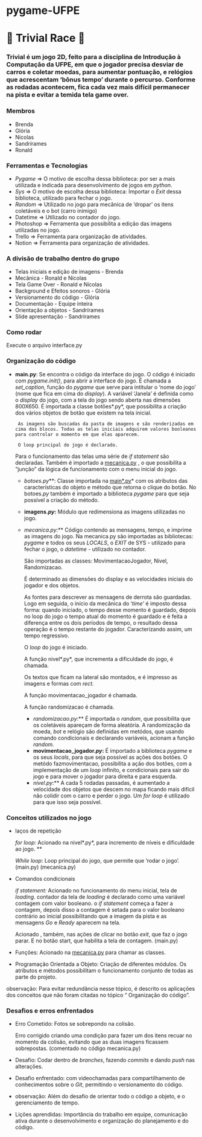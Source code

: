# pygame-UFPE
# **🚗 Trivial Race 🚗**

### **Trivial é um jogo 2D, feito para a disciplina de Introdução à Computação da UFPE, em que o jogador precisa desviar de carros e coletar moedas, para aumentar pontuação, e relógios que acrescentam ‘bônus tempo’ durante o percurso. Conforme as rodadas acontecem, fica cada vez mais difícil permanecer na pista e evitar a temida tela game over.**

### **Membros**

- Brenda
- Glória
- Nicolas
- Sandrírames
- Ronald

### **Ferramentas e Tecnologias**    
- *Pygame* ⇒ O motivo de escolha dessa biblioteca: por ser a mais utilizada e indicada para desenvolvimento de jogos em *python*.
- *Sys* ⇒ O motivo de escolha dessa biblioteca: Importar o *Exit* dessa biblioteca, utilizado para fechar o jogo.
- *Random* ⇒ Utilizado no jogo para mecânica de ‘dropar’ os itens coletáveis e o bot (carro inimigo)
- Datetime ⇒ Utilizado no contador do jogo.
- Photoshop ⇒ Ferramenta que possibilita a edição das imagens utilizadas no jogo.
- Trello ⇒ Ferramenta para organização de atividades.
- Notion ⇒ Ferramenta para organização de atividades.

### **A divisão de trabalho dentro do grupo**

- Telas iniciais e edição de imagens - Brenda
- Mecânica - Ronald e Nícolas
- Tela Game Over - Ronald e Nícolas
- Background e Efeitos sonoros - Glória
- Versionamento do código - Glória
- Documentação - Equipe inteira
- Orientação a objetos - Sandrírames
- Slide apresentação - Sandrírames

### **Como rodar**

Execute o arquivo interface.py

### **Organização do código**

- **main.py**: Se encontra o código da interface do jogo. O código é iniciado com *pygame.init()*, para abrir a interface do jogo. É chamada a *set_caption*, função do *pygame* que serve para intitular o ‘nome do jogo’ (nome que fica em cima do *display*).  A variável ‘Janela’ é definida como o *display* do jogo, com a tela do jogo sendo aberta nas dimensões 800X650.  É importada a classe botões*.py*, que possibilita a criação dos vários objetos de botão que existem na tela inicial.
    
       As imagens são buscadas da pasta de imagens e são renderizadas em cima dos blocos. Todas as telas iniciais adquirem valores booleanos para controlar o momento em que elas aparecem. 
    
       O loop principal do jogo é declarado.  
    
    Para o funcionamento das telas uma série de *if statement* são declaradas.  Também é importado a [mecanica.py](http://mecanica.py) , o que possibilita a “junção” da lógica de funcionamento com o menu inicial do jogo.
    
    - **botoes*.py***: Classe importada na [main*.py](http://main.py)* com os atributos das características do objeto e método que retorna o clique do botão.  No botoes.*py* também é importado a biblioteca *pygame* para que seja possível a criação do método.
    - **imagens.*py*:** Módulo que redimensiona as imagens utilizadas no jogo.
    - **mecanica*.py*:** Código contendo as mensagens, tempo, e imprime as imagens do jogo. Na mecanica.py são importadas as bibliotecas: *pygame* e todos os seus *LOCALS*, o *EXIT* de SYS - utilizado para fechar o jogo, o *datetime* - utilizado no contador.
        
        São importadas as classes: MovimentacaoJogador, Nivel, Randomizacao. 
        
        É determinado as dimensões do display e as velocidades iniciais do jogador e dos objetos. 
        
        As fontes para descrever as mensagens de derrota são guardadas. Logo em seguida, o início da mecânica do ‘*time’* é imposto dessa forma: quando iniciado, o tempo desse momento é guardado, depois no loop do jogo o tempo atual do momento é guardado e é feita a diferença entre os dois períodos de tempo, o resultado dessa operação é o tempo restante do jogador.  Caracterizando assim, um tempo regressivo.  
        
        O *loop* do jogo é iniciado. 
        
        A função nivel*.py*, que incrementa a dificuldade do jogo, é chamada. 
        
        Os textos que ficam na lateral são montados, e é impresso as imagens e formas com *rect.*
        
        A função movimentacao_jogador é chamada. 
        
        A função randomizacao é chamada. 
        
        - **randomizacao*.py*:** É importada o *random*, que possibilita que os coletáveis apareçam de forma aleatória. A randomização da moeda, *bot* e relógio são definidas em metódos, que usando comando condicionais e declarando variáveis, acionam a função *random.*
        - **movimentacao_jogador.*py*:** É importado a biblioteca *pygame* e os seus *locals*, para que seja possível as ações dos botões.  O metódo fazmovimentacao, possibilita a ação dos botões, com a implementação de um *loop* infinito, e  condicionais para sair do jogo e para mover o jogador para direita e para esquerda.
        - **nivel*.py*:** A cada 5 rodadas passadas, é aumentado a velocidade dos objetos que descem no mapa ficando mais difícil não colidir com o carro e perder o jogo. Um *for loop* é utilizado para que isso seja possível.

### **Conceitos utilizados no jogo**

- laços de repetição
    
    *for loop:*  Acionado na nivel*.py*, para incremento de níveis e dificuldade ao jogo. **
    
    *While loop*: Loop principal do jogo, que permite que ‘rodar o jogo’. (main.py) (mecanica.py)
    
- Comandos condicionais
    
    *if statement:* Acionado no funcionamento do menu inicial, tela de *loading*. contador da tela de *loading* é declarado como uma variável contagem com valor booleano. o *if statement*  começa a fazer a contagem, depois disso a contagem é setada para o valor booleano contrário ao inicial possibilitando que a imagem da pista e as mensagens *Go* e *Ready* aparecem na tela. 
    
    Acionado , também, nas ações de clicar no botão *exit*, que faz o jogo parar. E no botão start, que habilita a tela de contagem. (main.py)
    
- Funções: Acionado na [mecanica.py](http://mecanica.py) para chamar as classes.
- Programação Orientada a Objeto: Criação de diferentes módulos. Os atributos e métodos possibilitam o funcionamento conjunto de todas as parte do projeto.

observação: Para evitar redundância nesse tópico, é descrito os aplicações dos conceitos que não foram citadas no tópico “ Organização do código”. 

### Desafios e erros enfrentados

- Erro Cometido: Fotos se sobrepondo na colisão.
    
    Erro corrigido criando uma condição para fazer um dos itens recuar no momento da colisão, evitando que as duas imagens ficassem sobrepostas. (comentado no código mecanica.py)
    
- Desafio:  Codar dentro de *branches*, fazendo *commits* e dando *push* nas alterações.
- Desafio enfrentado: com videochamadas para compartilhamento de conhecimentos sobre o *Git*, permitindo o versionamento do código.
- observação: Além do desafio de orientar todo o código a objeto, e  o gerenciamento de tempo.
- Lições aprendidas: Importância do trabalho em equipe, comunicação ativa durante o desenvolvimento e organização do planejamento e do código.
